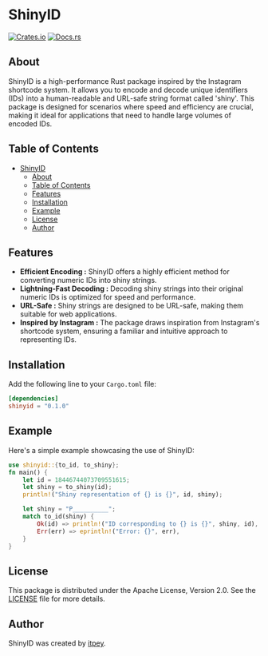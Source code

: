 # ShinyID

[![Crates.io](https://img.shields.io/crates/v/shinyid.svg)](https://crates.io/crates/shinyid)
[![Docs.rs](https://docs.rs/shinyid/badge.svg)](https://docs.rs/shinyid)

## About

ShinyID is a high-performance Rust package inspired by the Instagram shortcode system. It allows you to encode and decode unique identifiers (IDs) into a human-readable and URL-safe string format called 'shiny'. This package is designed for scenarios where speed and efficiency are crucial, making it ideal for applications that need to handle large volumes of encoded IDs.

## Table of Contents

- [ShinyID](#shinyid)
  - [About](#about)
  - [Table of Contents](#table-of-contents)
  - [Features](#features)
  - [Installation](#installation)
  - [Example](#example)
  - [License](#license)
  - [Author](#author)

## Features

- **Efficient Encoding :** ShinyID offers a highly efficient method for converting numeric IDs into shiny strings.
- **Lightning-Fast Decoding :** Decoding shiny strings into their original numeric IDs is optimized for speed and performance.
- **URL-Safe :** Shiny strings are designed to be URL-safe, making them suitable for web applications.
- **Inspired by Instagram :** The package draws inspiration from Instagram's shortcode system, ensuring a familiar and intuitive approach to representing IDs.

## Installation

Add the following line to your `Cargo.toml` file:

```toml
[dependencies]
shinyid = "0.1.0"
```

## Example

Here's a simple example showcasing the use of ShinyID:

```rust
use shinyid::{to_id, to_shiny};
fn main() {
    let id = 18446744073709551615;
    let shiny = to_shiny(id);
    println!("Shiny representation of {} is {}", id, shiny);

    let shiny = "P__________";
    match to_id(shiny) {
        Ok(id) => println!("ID corresponding to {} is {}", shiny, id),
        Err(err) => eprintln!("Error: {}", err),
    }
}

```

## License

This package is distributed under the Apache License, Version 2.0. See the [LICENSE](https://github.com/itpey/shinyid-rs/blob/main/LICENSE) file for more details.

## Author

ShinyID was created by [itpey](https://github.com/itpey).
